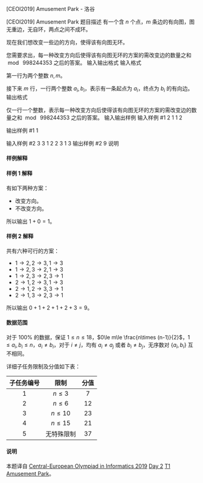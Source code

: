 



[CEOI2019] Amusement Park - 洛谷














[CEOI2019] Amusement Park
题目描述
有一个含 $n$ 个点，$m$ 条边的有向图，图无重边，无自环，两点之间不成环。

现在我们想改变一些边的方向，使得该有向图无环。

您需要求出，每一种改变方向后使得该有向图无环的方案的需改变边的数量之和 $\bmod\ 998244353$ 之后的答案。
输入输出格式
输入格式

第一行为两个整数 $n,m$。

接下来 $m$ 行，一行两个整数 $a_i,b_i$，表示有一条起点为 $a_i$，终点为 $b_i$ 的有向边。
输出格式

仅一行一个整数，表示每一种改变方向后使得该有向图无环的方案的需改变边的数量之和 $\bmod\ 998244353$ 之后的答案。
输入输出样例
输入样例 #1
2 1
1 2

输出样例 #1
1

输入样例 #2
3 3
1 2
2 3
1 3
输出样例 #2
9
说明
#### 样例解释
#### 样例 1 解释
有如下两种方案：
- 改变方向。
- 不改变方向。

所以输出 $1+0=1$。
#### 样例 2 解释
共有六种可行的方案：
- $1\to2,2\to3,1\to3$
- $1\to2,3\to2,1\to3$
- $1\to2,3\to2,3\to1$
- $2\to1,2\to3,1\to3$
- $2\to1,2\to3,3\to1$
- $2\to1,3\to2,3\to1$

所以输出 $0+1+2+1+2+3=9$。
#### 数据范围
对于 $100\%$ 的数据，保证 $1\le n\le 18$，$0\le m\le \frac{n\times (n-1)}{2}$，$1\le a_i,b_i\le n$，$a_i\not=b_i$，对于 $i\not=j$，均有 $a_i\not=a_j$ 或者 $b_i\not=b_j$，无序数对 $\{a_i,b_i\}$ 互不相同。

详细子任务限制及分值如下表：

| 子任务编号 | 限制 | 分值 |
| :-: |:-:|:-:|
| 1 | $n\le 3$ | $7$ | 
| 2 | $n\le 6$ | $12$ | 
| 3 | $n\le 10$ | $23$ | 
| 4 | $n\le 15$ | $21$ | 
| 5 | 无特殊限制 | $37$ | 
#### 说明
本题译自 [Central-European Olympiad in Informatics 2019](https://ceoi.sk/) [Day 2](https://ceoi.sk/tasks/) [T1 Amusement Park](https://ceoi.sk/static/statements/amusementpark-ENG.pdf)。






